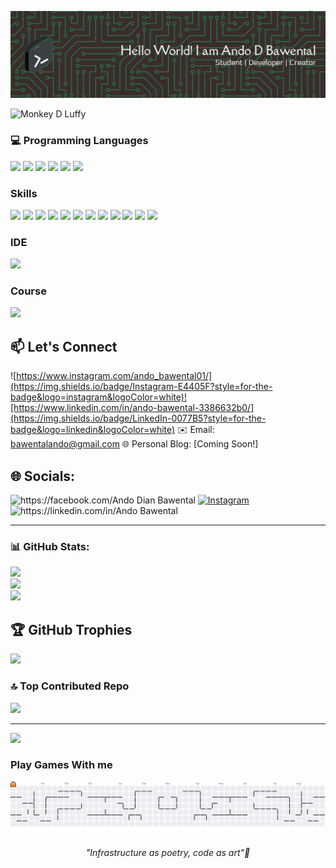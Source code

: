 
![My Header](img/github-header-banner.png)

![Monkey D Luffy](https://media1.giphy.com/media/v1.Y2lkPTc5MGI3NjExa3J2bHBtN3J2OHdmZWliMTF0cTQ3dTNwajRiNTB0cmg2enJ0bGFkaSZlcD12MV9pbnRlcm5hbF9naWZfYnlfaWQmY3Q9Zw/q8ld8Sk7WWyY0/giphy.gif)


### 💻 Programming Languages
<img src="https://img.shields.io/badge/C%2B%2B-00599C?style=for-the-badge&logo=c%2B%2B&logoColor=white" />
<img src="https://img.shields.io/badge/Delphi-B22222?style=for-the-badge&logo=delphi&logoColor=white}" />
<img src="https://img.shields.io/badge/HTML5-E34F26?style=for-the-badge&logo=html5&logoColor=white" />
<img src="https://img.shields.io/badge/JavaScript-323330?style=for-the-badge&logo=javascript&logoColor=F7DF1E" />
<img src="https://img.shields.io/badge/PHP-777BB4?style=for-the-badge&logo=php&logoColor=white" />
<img src="https://img.shields.io/badge/Python-FFD43B?style=for-the-badge&logo=python&logoColor=blue" />



###  Skills
<img src="https://img.shields.io/badge/Codecov-F01F7A?style=for-the-badge&logo=Codecov&logoColor=white" />
<img src="https://img.shields.io/badge/Perplexity-1FB8CD?style=for-the-badge&logo=perplexity&logoColor=white" />
<img src="https://img.shields.io/badge/MySQL-005C84?style=for-the-badge&logo=mysql&logoColor=white" />
<img src="https://img.shields.io/badge/MariaDB-003545?style=for-the-badge&logo=mariadb&logoColor=white" />
<img src="https://img.shields.io/badge/Sqlite-003B57?style=for-the-badge&logo=sqlite&logoColor=white" />
<img src="https://img.shields.io/badge/phpmyadmin-6C78AF?style=for-the-badge&logo=phpmyadmin&logoColor=white" />
<img src="https://img.shields.io/badge/Canva-%2300C4CC.svg?&style=for-the-badge&logo=Canva&logoColor=white" />
<img src="https://img.shields.io/badge/Flask-000000?style=for-the-badge&logo=flask&logoColor=white" />
<img src="https://img.shields.io/badge/Laravel-FF2D20?style=for-the-badge&logo=laravel&logoColor=white" />
<img src="https://img.shields.io/badge/Node%20js-339933?style=for-the-badge&logo=nodedotjs&logoColor=white" />
<img src="https://img.shields.io/badge/Postman-FF6C37?style=for-the-badge&logo=Postman&logoColor=white" />
<img src="https://img.shields.io/badge/React-20232A?style=for-the-badge&logo=react&logoColor=61DAFB" />



### IDE
<img src="https://img.shields.io/badge/Visual_Studio_Code-0078D4?style=for-the-badge&logo=visual%20studio%20code&logoColor=white" />


### Course
<img src="https://img.shields.io/badge/freecodecamp-27273D?style=for-the-badge&logo=freecodecamp&logoColor=white" />



## 📫 Let's Connect
![https://www.instagram.com/ando_bawental01/](https://img.shields.io/badge/Instagram-E4405F?style=for-the-badge&logo=instagram&logoColor=white)![https://www.linkedin.com/in/ando-bawental-3386632b0/](https://img.shields.io/badge/LinkedIn-0077B5?style=for-the-badge&logo=linkedin&logoColor=white)
✉️ Email: [bawentalando@gmail.com](mailto:bawentalando@gmail.com)
🌐 Personal Blog: [Coming Soon!]

## 🌐 Socials:
![https://facebook.com/Ando Dian Bawental](https://img.shields.io/badge/Facebook-%231877F2.svg?logo=Facebook&logoColor=white) [![Instagram](https://img.shields.io/badge/Instagram-%23E4405F.svg?logo=Instagram&logoColor=white)](https://instagram.com/ando_bawental01) ![https://linkedin.com/in/Ando Bawental](https://img.shields.io/badge/LinkedIn-%230077B5.svg?logo=linkedin&logoColor=white)

---

### 📊 GitHub Stats:
![](https://github-readme-stats.vercel.app/api?username=AndoBawental&theme=merko&hide_border=false&include_all_commits=false&count_private=false)<br/>
![](https://nirzak-streak-stats.vercel.app/?user=AndoBawental&theme=merko&hide_border=false)<br/>
![](https://github-readme-stats.vercel.app/api/top-langs/?username=AndoBawental&theme=merko&hide_border=false&include_all_commits=false&count_private=false&layout=compact)

## 🏆 GitHub Trophies
![](https://github-profile-trophy.vercel.app/?username=AndoBawental&theme=radical&no-frame=false&no-bg=false&margin-w=4)


### 🔝 Top Contributed Repo
![](https://github-contributor-stats.vercel.app/api?username=AndoBawental&limit=5&theme=dark&combine_all_yearly_contributions=true)

---
[![](https://visitcount.itsvg.in/api?id=AndoBawental&icon=0&color=0)](https://visitcount.itsvg.in)


### Play Games With me

<picture>
  <source media="(prefers-color-scheme: dark)" srcset="https://raw.githubusercontent.com/AndoBawental/AndoBawental/output/pacman-contribution-graph-dark.svg">
  <source media="(prefers-color-scheme: light)" srcset="https://raw.githubusercontent.com/AndoBawental/AndoBawental/output/pacman-contribution-graph.svg">
  <img alt="pacman contribution graph" src="https://raw.githubusercontent.com/AndoBawental/AndoBawental/output/pacman-contribution-graph.svg">
</picture>

###

<p align="center">
  <i>"Infrastructure as poetry, code as art"🎨</i>
</p>